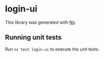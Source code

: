 # login-ui

This library was generated with [Nx](https://nx.dev).

## Running unit tests

Run `nx test login-ui` to execute the unit tests.
